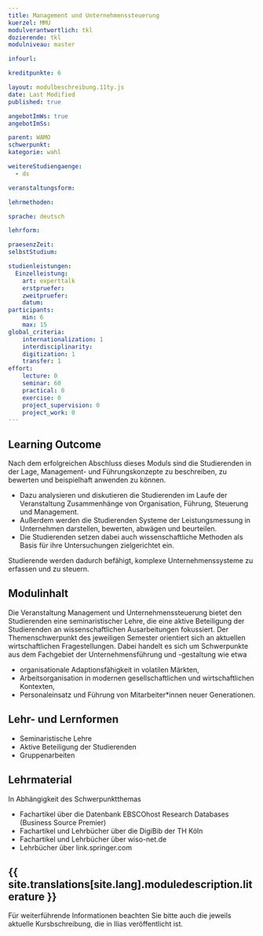```yaml
---
title: Management und Unternehmenssteuerung
kuerzel: MMU
modulverantwortlich: tkl
dozierende: tkl
modulniveau: master

infourl: 

kreditpunkte: 6

layout: modulbeschreibung.11ty.js
date: Last Modified
published: true

angebotImWs: true
angebotImSs: 

parent: WAMO
schwerpunkt:
kategorie: wahl

weitereStudiengaenge: 
  - ds

veranstaltungsform: 

lehrmethoden:

sprache: deutsch

lehrform:

praesenzZeit: 
selbstStudium: 

studienleistungen:
  Einzelleistung:
    art: experttalk
    erstpruefer: 
    zweitpruefer: 
    datum:
participants:
    min: 6 
    max: 15
global_criteria:
    internationalization: 1
    interdisciplinarity:
    digitization: 1
    transfer: 1
effort:
    lecture: 0
    seminar: 60
    practical: 0
    exercise: 0
    project_supervision: 0
    project_work: 0
---
```




## Learning Outcome


Nach dem erfolgreichen Abschluss dieses Moduls sind die Studierenden in der Lage, Management- und Führungskonzepte zu beschreiben, zu bewerten und beispielhaft anwenden zu können.


* Dazu analysieren und diskutieren die Studierenden im Laufe der Veranstaltung Zusammenhänge von Organisation, Führung, Steuerung und Management. 
* Außerdem werden die Studierenden Systeme der Leistungsmessung in Unternehmen darstellen, bewerten, abwägen und beurteilen. 
* Die Studierenden setzen dabei auch wissenschaftliche Methoden als Basis für ihre Untersuchungen zielgerichtet ein.


Studierende werden dadurch befähigt, komplexe Unternehmenssysteme zu erfassen und zu steuern. 

  
## Modulinhalt

Die Veranstaltung Management und Unternehmenssteuerung bietet den Studierenden 
eine seminaristischer Lehre, die eine aktive Beteiligung der Studierenden an 
wissenschaftlichen Ausarbeitungen fokussiert. Der Themenschwerpunkt des 
jeweiligen Semester orientiert sich an aktuellen wirtschaftlichen 
Fragestellungen. Dabei handelt es sich um Schwerpunkte aus dem Fachgebiet der 
Unternehmensführung und -gestaltung wie etwa
- organisationale Adaptionsfähigkeit in volatilen Märkten,
- Arbeitsorganisation in modernen gesellschaftlichen und wirtschaftlichen Kontexten,
- Personaleinsatz und Führung von Mitarbeiter*innen neuer Generationen. 


## Lehr- und Lernformen

- Seminaristische Lehre
- Aktive Beteiligung der Studierenden
- Gruppenarbeiten



## Lehrmaterial

In Abhängigkeit des Schwerpunktthemas
- Fachartikel über die Datenbank EBSCOhost Research Databases (Business Source Premier)
- Fachartikel und Lehrbücher über die DigiBib der TH Köln
- Fachartikel und Lehrbücher über wiso-net.de
- Lehrbücher über link.springer.com


## {{ site.translations[site.lang].moduledescription.literature }}
<!-- Weiterführende Informationen -->

Für weiterführende Informationen beachten Sie bitte auch die jeweils aktuelle 
Kursbschreibung, die in Ilias veröffentlicht ist. 